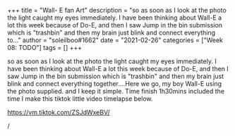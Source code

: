 +++
title = "Wall- E fan Art"
description = "so as soon as I look at the photo the light caught my eyes immediately. I have been thinking about Wall-E a lot this week because of Do-E, and then I saw Jump in the bin submission which is \"trashbin\" and then my brain just blink and connect everything to..."
author = "soleilboo#1662"
date = "2021-02-26"
categories = ["Week 08: TODO"]
tags = []
+++

so as soon as I look at the photo the light caught my eyes immediately. I have been thinking about Wall-E a lot this week because of Do-E, and then I saw Jump in the bin submission which is "trashbin" and then my brain just blink and connect everything together....Here we go, my boy Wall-E using the photo supplied. and I keep it simple. Time finish 1h30mins included the time I make this tiktok little video timelapse below.

https://vm.tiktok.com/ZSJdWxeBV/

/
